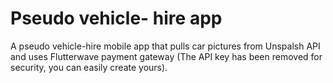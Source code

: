 # Pseudo vehicle- hire app
 A pseudo vehicle-hire mobile app that pulls car pictures from Unspalsh API and uses Flutterwave payment gateway (The API key has been removed for security, you can easily create yours).
